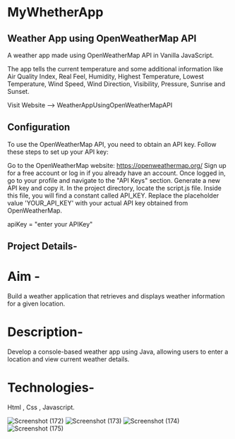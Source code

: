 
# MyWhetherApp

## Weather App using OpenWeatherMap API

A weather app made using OpenWeatherMap API in Vanilla JavaScript.

The app tells the current temperature and some additional information like Air Quality Index, Real Feel, Humidity, Highest Temperature, Lowest Temperature, Wind Speed, Wind Direction, Visibility, Pressure, Sunrise and Sunset.

Visit Website --> WeatherAppUsingOpenWeatherMapAPI

## Configuration

To use the OpenWeatherMap API, you need to obtain an API key. Follow these steps to set up your API key:

Go to the OpenWeatherMap website: https://openweathermap.org/
Sign up for a free account or log in if you already have an account.
Once logged in, go to your profile and navigate to the "API Keys" section.
Generate a new API key and copy it.
In the project directory, locate the script.js file. Inside this file, you will find a constant called API_KEY. Replace the placeholder value 'YOUR_API_KEY' with your actual API key obtained from OpenWeatherMap.

apiKey = "enter your APIKey"


## Project Details- 

# Aim -

Build a weather application that retrieves and displays weather information for a
given location.

# Description-

Develop a console-based weather app using Java, allowing users to enter a location
and view current weather details.

# Technologies-

Html , Css , Javascript.

![Screenshot (172)](https://github.com/Prithvi1713/MyWhetherApp/assets/146122339/0db4477f-a1cf-47b3-9432-8e128a7fee8f)
![Screenshot (173)](https://github.com/Prithvi1713/MyWhetherApp/assets/146122339/1a73fb9b-aa19-4cf5-932c-07092f86fb91)
![Screenshot (174)](https://github.com/Prithvi1713/MyWhetherApp/assets/146122339/8c879048-6b4a-4ac0-903b-058ddc30d13b)
![Screenshot (175)](https://github.com/Prithvi1713/MyWhetherApp/assets/146122339/68da3b7a-3068-480e-815d-5601b3bb30f7)
